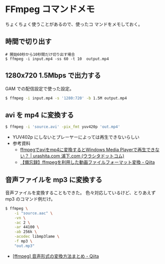 # FFmpeg コマンドメモ

ちょくちょく使うことがあるので、使ったコ
マンドをメモしておく。

## 時間で切り出す

```shell
# 開始60秒から10秒間だけ切り出す場合
$ ffmpeg -i input.mp4 -ss 60 -t 10  output.mp4
```

## 1280x720 1.5Mbps で出力する

GAM での配信設定で使った設定。

```bash
$ ffmpeg -i input.mp4 -s '1280:720' -b 1.5M output.mp4
```

## avi を mp4 に変換する

```bash
$ ffmpeg -i 'source.avi' -pix_fmt yuv420p 'out.mp4'
```

- YUV402p にしないとプレーヤーによっては再生できないらしい
- 参考資料
    - [ffmpegでaviをmp4に変換するとWindows Media Playerで再生できない？ | urashita.com 浦下.com (ウラシタドットコム)](https://urashita.com/archives/25396)
    - [【備忘録】ffmpegを利用した動画ファイルフォーマット変換 - Qiita](https://qiita.com/mriho/items/a16b3c618c378efeb58f)

## 音声ファイルを mp3 に変換する

音声ファイルを変換することもできた。
色々対応しているけど、とりあえず mp3 のコマンド例だけ。

```bash
$ ffmpeg \
    -i "source.aac" \
    -vn \
    -ac 2 \
    -ar 44100 \
    -ab 256k \
    -acodec libmp3lame \
    -f mp3 \
    "out.mp3"
```

- [[ffmpeg] 音声形式の変換方法まとめ - Qiita](https://qiita.com/suzutsuki0220/items/43c87488b4684d3d15f6#wav%E3%81%8B%E3%82%89aac%E5%BD%A2%E5%BC%8F%E3%81%B8%E5%A4%89%E6%8F%9B)
